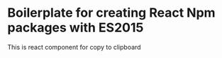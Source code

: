# Boilerplate for creating React Npm packages with ES2015

This is react component for copy to clipboard